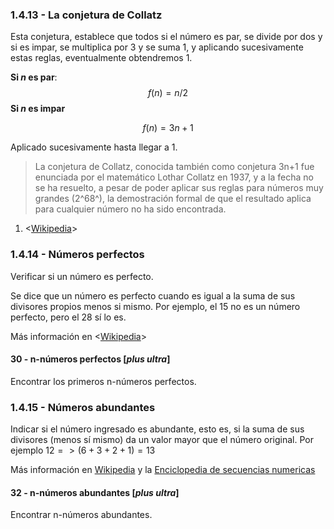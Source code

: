 ### 1.4.13 - La conjetura de Collatz

Esta conjetura, establece que todos si el número es par, se divide por
dos y si es impar, se multiplica por 3 y se suma 1, y aplicando
sucesivamente estas reglas, eventualmente obtendremos 1.

**Si $n$ es par**:
$$
f(n) = n/2
$$
**Si $n$ es impar**

$$
f(n) = 3n+1
$$

Aplicado sucesivamente hasta llegar a $1$.

> La conjetura de Collatz, conocida también como conjetura 3n+1 fue
> enunciada por el matemático Lothar Collatz en 1937, y a la fecha no se
> ha resuelto, a pesar de poder aplicar sus reglas para números muy
> grandes (2^68^), la demostración formal de que el resultado aplica
> para cualquier número no ha sido encontrada.

1.  <[Wikipedia](https://es.wikipedia.org/wiki/Conjetura_de_Collatz)>

### 1.4.14 - Números perfectos

Verificar si un número es perfecto.

Se dice que un número es perfecto cuando es igual a la suma de sus
divisores propios menos si mismo. Por ejemplo, el $15$ no es un número
perfecto, pero el $28$ sí lo es.

Más información en <[Wikipedia](https://es.wikipedia.org/wiki/Número_perfecto)>

#### 30 - n-números perfectos \[*plus ultra*\]

Encontrar los primeros n-números perfectos.

### 1.4.15 - Números abundantes

Indicar si el número ingresado es abundante, esto es, si la suma de sus
divisores (menos sí mismo) da un valor mayor que el número original. Por
ejemplo $12 => (6+3+2+1) = 13$

Más información en [Wikipedia](https://es.wikipedia.org/wiki/Número_abundante) y
la [Enciclopedia de secuencias numericas](https://oeis.org/A005101)

#### 32 - n-números abundantes \[*plus ultra*\]

Encontrar n-números abundantes.
